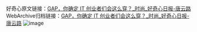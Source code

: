 好奇心原文链接：[GAP，你确定 IT 创业者们会这么穿？_时尚_好奇心日报-唐云路](https://www.qdaily.com/articles/1543.html)
WebArchive归档链接：[GAP，你确定 IT 创业者们会这么穿？_时尚_好奇心日报-唐云路](http://web.archive.org/web/20190623145939/https://www.qdaily.com/articles/1543.html)
![image](http://ww3.sinaimg.cn/large/007d5XDply1g3v4gida6vj30u03cp4qp)